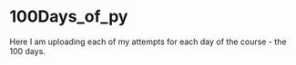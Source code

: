 # 100Days_of_py

Here I am uploading each of my attempts for each day of the course - the 100 days.
